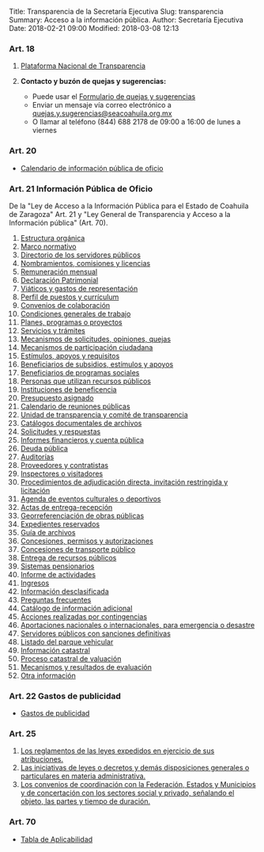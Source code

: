 Title: Transparencia de la Secretaría Ejecutiva
Slug: transparencia
Summary: Acceso a la información pública.
Author: Secretaría Ejecutiva
Date: 2018-02-21 09:00
Modified: 2018-03-08 12:13


### Art. 18

1. [Plataforma Nacional de Transparencia](https://www.plataformadetransparencia.org.mx/)
4. **Contacto y buzón de quejas y sugerencias:**

    * Puede usar el [Formulario de quejas y sugerencias](https://goo.gl/forms/v9fUknvCjxNUqNzA2)
    * Enviar un mensaje vía correo electrónico a [quejas.y.sugerencias@seacoahuila.org.mx](mailto:quejas.y.sugerencias@seacoahuila.org.mx)
    * O llamar al teléfono (844) 688 2178 de 09:00 a 16:00 de lunes a viernes

### Art. 20

* [Calendario de información pública de oficio]({filename}/secretaria-ejecutiva/transparencia/art-20-calendario-de-ipo.md)

### Art. 21 Información Pública de Oficio

De la "Ley de Acceso a la Información Pública para el Estado de
Coahuila de Zaragoza" Art. 21 y "Ley General de Transparencia y Acceso
a la Información pública" (Art. 70).

1. [Estructura orgánica]({filename}/secretaria-ejecutiva/transparencia/art-21-01-estructura-organica.md)
2. [Marco normativo]({filename}/secretaria-ejecutiva/transparencia/art-21-02-marco-normativo.md)
3. [Directorio de los servidores públicos]({filename}/secretaria-ejecutiva/transparencia/art-21-03-directorio.md)
4. [Nombramientos, comisiones y licencias]({filename}/secretaria-ejecutiva/transparencia/art-21-04-nombramientos-comisiones-y-licencias.md)
5. [Remuneración mensual]({filename}/secretaria-ejecutiva/transparencia/art-21-05-remuneracion-mensual.md)
6. [Declaración Patrimonial]({filename}/secretaria-ejecutiva/transparencia/art-21-06-declaracion-patrimonial.md)
7. [Viáticos y gastos de representación]({filename}/secretaria-ejecutiva/transparencia/art-21-07-viaticos-y-gastos-de-representacion.md)
8. [Perfil de puestos y currículum]({filename}/secretaria-ejecutiva/transparencia/art-21-08-perfil-de-puestos-y-curriculum.md)
9. [Convenios de colaboración]({filename}/secretaria-ejecutiva/transparencia/art-21-09-convenios-de-colaboracion.md)
10. [Condiciones generales de trabajo]({filename}/secretaria-ejecutiva/transparencia/art-21-10-condiciones-generales-de-trabajo.md)
11. [Planes, programas o proyectos]({filename}/secretaria-ejecutiva/transparencia/art-21-11-planes-programas-o-proyectos.md)
12. [Servicios y trámites]({filename}/secretaria-ejecutiva/transparencia/art-21-12-servicios-y-tramites.md)
13. [Mecanismos de solicitudes, opiniones, quejas]({filename}/secretaria-ejecutiva/transparencia/art-21-13-mecanismos-de-solicitudes-opiniones-quejas.md)
14. [Mecanismos de participación ciudadana]({filename}/secretaria-ejecutiva/transparencia/art-21-14-mecanismos-de-participacion-ciudadana.md)
15. [Estímulos, apoyos y requisitos]({filename}/secretaria-ejecutiva/transparencia/art-21-15-estimulos-apoyos-y-subsidios.md)
16. [Beneficiarios de subsidios, estímulos y apoyos]({filename}/secretaria-ejecutiva/transparencia/art-21-16-beneficiarios-de-subsidios-estimulos-y-apoyos.md)
17. [Beneficiarios de programas sociales]({filename}/secretaria-ejecutiva/transparencia/art-21-17-beneficiarios-de-programas-sociales.md)
18. [Personas que utilizan recursos públicos]({filename}/secretaria-ejecutiva/transparencia/art-21-18-personas-que-utilizan-recursos-publicos.md)
19. [Instituciones de beneficencia]({filename}/secretaria-ejecutiva/transparencia/art-21-19-instituciones-de-beneficencia.md)
20. [Presupuesto asignado]({filename}/secretaria-ejecutiva/transparencia/art-21-20-presupuesto-asignado.md)
21. [Calendario de reuniones públicas]({filename}/secretaria-ejecutiva/transparencia/art-21-21-calendario-de-reuniones-publicas.md)
22. [Unidad de transparencia y comité de transparencia]({filename}/secretaria-ejecutiva/transparencia/art-21-22-unidad-de-transparencia-y-comite-de-transparencia.md)
23. [Catálogos documentales de archivos]({filename}/secretaria-ejecutiva/transparencia/art-21-23-catalogos-documentales-de-archivos.md)
24. [Solicitudes y respuestas]({filename}/secretaria-ejecutiva/transparencia/art-21-24-solicitudes-y-respuestas.md)
25. [Informes financieros y cuenta pública]({filename}/secretaria-ejecutiva/transparencia/art-21-25-informes-financieros-y-cuenta-publica.md)
26. [Deuda pública]({filename}/secretaria-ejecutiva/transparencia/art-21-26-deuda-publica.md)
27. [Auditorías]({filename}/secretaria-ejecutiva/transparencia/art-21-27-auditorias.md)
28. [Proveedores y contratistas]({filename}/secretaria-ejecutiva/transparencia/art-21-28-proveedores-y-contratistas.md)
29. [Inspectores o visitadores]({filename}/secretaria-ejecutiva/transparencia/art-21-29-inspectores-o-visitadores.md)
30. [Procedimientos de adjudicación directa, invitación restringida y licitación]({filename}/secretaria-ejecutiva/transparencia/art-21-30-procedimientos-de-adjudicacion-directa-invitacion-restringida-y-licitacion.md)
31. [Agenda de eventos culturales o deportivos]({filename}/secretaria-ejecutiva/transparencia/art-21-31-agenda-de-eventos-culturales-o-deportivos.md)
32. [Actas de entrega-recepción]({filename}/secretaria-ejecutiva/transparencia/art-21-32-actas-de-entrega-recepcion.md)
33. [Georreferenciación de obras públicas]({filename}/secretaria-ejecutiva/transparencia/art-21-33-georeferenciacion-de-obras-publicas.md)
34. [Expedientes reservados]({filename}/secretaria-ejecutiva/transparencia/art-21-34-expedientes-reservados.md)
35. [Guía de archivos]({filename}/secretaria-ejecutiva/transparencia/art-21-35-guia-de-archivos.md)
36. [Concesiones, permisos y autorizaciones]({filename}/secretaria-ejecutiva/transparencia/art-21-36-concesiones-permisos-y-autorizaciones.md)
37. [Concesiones de transporte público]({filename}/secretaria-ejecutiva/transparencia/art-21-37-concesiones-de-transporte-publico.md)
38. [Entrega de recursos públicos]({filename}/secretaria-ejecutiva/transparencia/art-21-38-entrega-de-recursos-publicos.md)
39. [Sistemas pensionarios]({filename}/secretaria-ejecutiva/transparencia/art-21-39-sistemas-pensionarios.md)
40. [Informe de actividades]({filename}/secretaria-ejecutiva/transparencia/art-21-40-informe-de-actividades.md)
41. [Ingresos]({filename}/secretaria-ejecutiva/transparencia/art-21-41-ingresos.md)
42. [Información desclasificada]({filename}/secretaria-ejecutiva/transparencia/art-21-42-informacion-desclasificada.md)
43. [Preguntas frecuentes]({filename}/secretaria-ejecutiva/transparencia/art-21-43-preguntas-frecuentes.md)
44. [Catálogo de información adicional]({filename}/secretaria-ejecutiva/transparencia/art-21-44-catalogo-de-informacion-adicional.md)
45. [Acciones realizadas por contingencias]({filename}/secretaria-ejecutiva/transparencia/art-21-45-acciones-realizadas-por-contingencias.md)
46. [Aportaciones nacionales o internacionales, para emergencia o desastre]({filename}/secretaria-ejecutiva/transparencia/art-21-46-aportaciones-nacionales-o-internacionales-para-emergencia-o-desastre.md)
47. [Servidores públicos con sanciones definitivas]({filename}/secretaria-ejecutiva/transparencia/art-21-47-servidores-publicos-con-sanciones-definitivas.md)
48. [Listado del parque vehicular]({filename}/secretaria-ejecutiva/transparencia/art-21-48-listado-del-parque-vehicular.md)
49. [Información catastral]({filename}/secretaria-ejecutiva/transparencia/art-21-49-informacion-catastral.md)
50. [Proceso catastral de valuación]({filename}/secretaria-ejecutiva/transparencia/art-21-50-proceso-catastral-de-valuacion.md)
51. [Mecanismos y resultados de evaluación]({filename}/secretaria-ejecutiva/transparencia/art-21-51-mecanismos-y-resultados-de-evaluacion.md)
52. [Otra información]({filename}/secretaria-ejecutiva/transparencia/art-21-52-otra-informacion.md)

### Art. 22 Gastos de publicidad

* [Gastos de publicidad]({filename}/secretaria-ejecutiva/transparencia/art-22.md)

### Art. 25

1. [Los reglamentos de las leyes expedidos en ejercicio de sus atribuciones.]({filename}/secretaria-ejecutiva/transparencia/art-25-01-reglamentos-de-las-leyes.md)
2. [Las iniciativas de leyes o decretos y demás disposiciones generales o particulares en materia administrativa.]({filename}/secretaria-ejecutiva/transparencia/art-25-02-iniciativas-leyes-o-decretos.md)
3. [Los convenios de coordinación con la Federación, Estados y Municipios y de concertación con los sectores social y privado, señalando el objeto, las partes y tiempo de duración.]({filename}/secretaria-ejecutiva/transparencia/art-25-03-convenios-coordinacion-concertacion.md)

### Art. 70

* [Tabla de Aplicabilidad]({filename}/secretaria-ejecutiva/transparencia/art-70.md)
